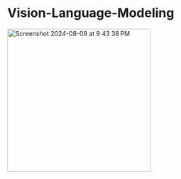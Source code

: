 # Vision-Language-Modeling

<img width="323" alt="Screenshot 2024-08-08 at 9 43 38 PM" src="https://github.com/user-attachments/assets/32ab49f2-535f-4a5e-a991-6ce010b46709">


